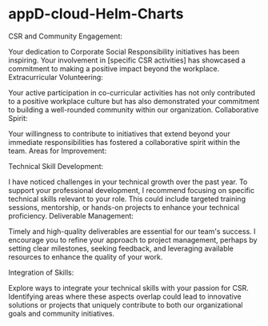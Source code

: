 # appD-cloud-Helm-Charts


CSR and Community Engagement:

Your dedication to Corporate Social Responsibility initiatives has been inspiring. Your involvement in [specific CSR activities] has showcased a commitment to making a positive impact beyond the workplace.
Extracurricular Volunteering:

Your active participation in co-curricular activities has not only contributed to a positive workplace culture but has also demonstrated your commitment to building a well-rounded community within our organization.
Collaborative Spirit:

Your willingness to contribute to initiatives that extend beyond your immediate responsibilities has fostered a collaborative spirit within the team.
Areas for Improvement:

Technical Skill Development:

I have noticed challenges in your technical growth over the past year. To support your professional development, I recommend focusing on specific technical skills relevant to your role. This could include targeted training sessions, mentorship, or hands-on projects to enhance your technical proficiency.
Deliverable Management:

Timely and high-quality deliverables are essential for our team's success. I encourage you to refine your approach to project management, perhaps by setting clear milestones, seeking feedback, and leveraging available resources to enhance the quality of your work.

Integration of Skills:

Explore ways to integrate your technical skills with your passion for CSR. Identifying areas where these aspects overlap could lead to innovative solutions or projects that uniquely contribute to both our organizational goals and community initiatives.
